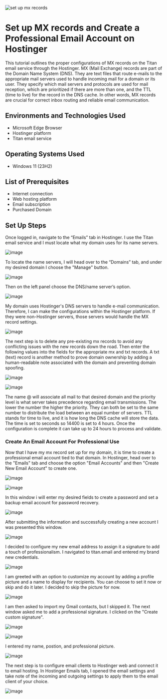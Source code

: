 ![set up mx records](https://github.com/jonathansantacruz3/Set_up_MX_records/assets/151465848/35845204-6ef2-4d1a-aa7d-87d014b6dcd5)


<h1>Set up MX records and Create a Professional Email Account on Hostinger</h1>
This tutorial outlines the proper configurations of MX records on the Titan email service through the Hostinger. MX (Mail Exchange) records are part of the Domain Name System (DNS). They are text files that route e-mails to the appropriate mail servers used to handle incoming mail for a domain or its user. They specify which mail servers and protocols are used for mail reception, which are prioritized if there are more than one, and the TTL (time to live) for the record in the DNS cache. In other words, MX records are crucial for correct inbox routing and reliable email communication.<br />



<h2>Environments and Technologies Used</h2>

- Microsoft Edge Browser
- Hostinger platform
- Titan email service 

<h2>Operating Systems Used </h2>

- Windows 11</b> (23H2)

<h2>List of Prerequisites</h2>

- Internet connection
- Web hosting platform
- Email subscription
- Purchased Domain

<h2>Set Up Steps</h2>

Once logged in, navigate to the “Emails” tab in Hostinger. I use the Titan email service and I must locate what my domain uses for its name servers. 

![image](https://github.com/jonathansantacruz3/Set_up_MX_records/assets/151465848/aee684bf-85b1-4441-96c8-478244471841)





To locate the name servers, I will head over to the “Domains” tab, and under my desired domain I choose the "Manage" button. 
 
![image](https://github.com/jonathansantacruz3/Set_up_MX_records/assets/151465848/11cf9f1a-8ab2-413a-8a69-2f9eb17f0765)
 
 
Then on the left panel choose the DNS/name server’s option. 
 
![image](https://github.com/jonathansantacruz3/Set_up_MX_records/assets/151465848/bcbde9f7-1391-486b-9b9a-35da59276a54)
 
 
My domain uses Hostinger's DNS servers to handle e-mail communication. Therefore, I can make the configurations within the Hostinger platform. If they were non-Hostinger servers, those servers would handle the MX record settings. 
 
![image](https://github.com/jonathansantacruz3/Set_up_MX_records/assets/151465848/b2943d8e-b617-400a-8bec-9d5b3574f73e)
 
 
The next step is to delete any pre-existing mx records to avoid any conflicting issues with the new records down the road. Then enter the following values into the fields for the appropriate mx and txt records. A txt (text) record is another method to prove domain ownership by adding a human-readable note associated with the domain and preventing domain spoofing. 

 
![image](https://github.com/jonathansantacruz3/Set_up_MX_records/assets/151465848/1fb13d8c-9c77-428a-b8f5-79187258f938)

![image](https://github.com/jonathansantacruz3/Set_up_MX_records/assets/151465848/b13a039f-8872-4f40-be80-33012a7db133)

 
The name @ will associate all mail to that desired domain and the priority level is what server takes precedence regarding email transmissions. The lower the number the higher the priority. They can both be set to the same number to distribute the load between an equal number of servers. TTL stands for time to live, and it is how long the DNS cache will store the data. The time is set to seconds so 14400 is set to 4 hours. Once the configuration is complete it can take up to 24 hours to process and validate.

<h3>Create An Email Account For Professional Use</h3>

Now that I have my mx record set up for my domain, it is time to create a professional email account tied to that domain. In Hostinger, head over to the "Emails" tab and choose the option "Email Accounts" and then "Create New Email Account" to create one. 

![image](https://github.com/jonathansantacruz3/Set_up_MX_records/assets/151465848/75a7b824-4cad-451e-a959-02899e98e4f8)

![image](https://github.com/jonathansantacruz3/Set_up_MX_records/assets/151465848/9fcc606a-b0ef-47b0-8092-743969404fac)

In this window i will enter my desired fields to create a password and set a backup email account for password recovery. 

![image](https://github.com/jonathansantacruz3/Set_up_MX_records/assets/151465848/97d76729-ea84-4c79-b332-395a39dd92db)

After submitting the information and successfully creating a new account I was presented this window. 

![image](https://github.com/jonathansantacruz3/Set_up_MX_records/assets/151465848/b6ed67e4-d2ce-43e0-9d38-df754b1d27a2)

I decided to configure my new email address to assign it a signature to add a touch of professionalism. I navigated to titan.email and entered my brand new credentials. 

![image](https://github.com/jonathansantacruz3/Set_up_MX_records/assets/151465848/7f5c1867-caf6-4bde-9564-46e5facd6ecc)

I am greeted with an option to customize my account by adding a profile picture and a name to display for recipients. You can choose to set it now or skip and do it later. I decided to skip the picture for now.  

![image](https://github.com/jonathansantacruz3/Set_up_MX_records/assets/151465848/2b0bc3a6-4860-4be0-9832-53b292e4cdcf)

I am then asked to import my Gmail contacts, but I skipped it. The next window asked me to add a professional signature. I clicked on the "Create custom signature". 

![image](https://github.com/jonathansantacruz3/Set_up_MX_records/assets/151465848/75af06d1-7d36-427c-bea5-8792b823c7bd)

![image](https://github.com/jonathansantacruz3/Set_up_MX_records/assets/151465848/a3742c67-1f64-4c04-9d06-a69b2c4e9a50)

I entered my name, postion, and professional picture. 

![image](https://github.com/jonathansantacruz3/Set_up_MX_records/assets/151465848/f30132d0-f209-43c8-ae4a-5ecfe36bac48)

The next step is to configure email clients to Hostinger web and connect it to email hosting. In Hostinger Emails tab, I opened the email settings and take note of the incoming and outgoing settings to apply them to the email client of your choice. 

![image](https://github.com/jonathansantacruz3/Set_up_MX_records/assets/151465848/253edab9-5847-48a4-8733-70bdea035782)




